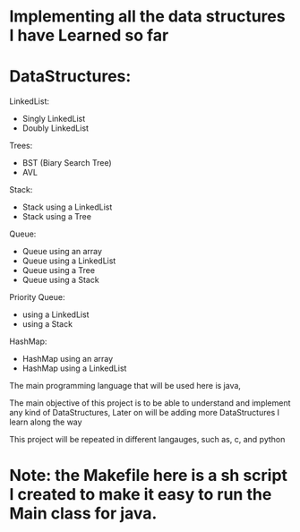 # Implementing all the data structures I have Learned so far

# DataStructures:

LinkedList:
- Singly LinkedList
- Doubly LinkedList

Trees:
- BST (Biary Search Tree)
- AVL

Stack:
- Stack using a LinkedList
- Stack using a Tree

Queue:
- Queue using an array
- Queue using a LinkedList
- Queue using a Tree
- Queue using a Stack

Priority Queue:
- using a LinkedList
- using a Stack

HashMap:
- HashMap using an array
- HashMap using a LinkedList

The main programming language that will be used here is java,

The main objective of this project is to be able to understand and implement any kind of DataStructures, Later on will be adding more DataStructures I learn along the way

This project will be repeated in different langauges, such as, c, and python

# Note: the Makefile here is a sh script I created to make it easy to run the Main class for java.

